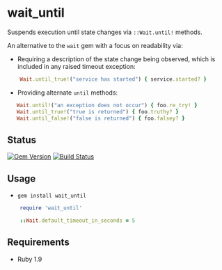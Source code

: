 wait_until
============

Suspends execution until state changes via ```::Wait.until!``` methods.

An alternative to the ```wait``` gem with a focus on readability via:

* Requiring a description of the state change being observed, which is included in any raised timeout exception:

```ruby
    Wait.until_true!("service has started") { service.started? }
```

* Providing alternate ```until``` methods:

```ruby
   Wait.until!("an exception does not occur") { foo.re_try! }
   Wait.until_true!("true is returned") { foo.truthy? }
   Wait.until_false!("false is returned") { foo.falsey? }
```

Status
------

[![Gem Version](https://badge.fury.io/rb/wait_until.png)](http://badge.fury.io/rb/wait_until)
[![Build Status](https://travis-ci.org/MYOB-Technology/wait_until.png)](https://travis-ci.org/MYOB-Technology/wait_until)

Usage
-----

* ```gem install wait_until```

```ruby
    require 'wait_until'

    ::Wait.default_timeout_in_seconds = 5
```

Requirements
------------

* Ruby 1.9
